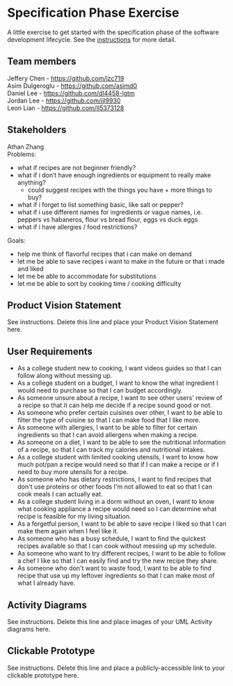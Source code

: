 # Specification Phase Exercise

A little exercise to get started with the specification phase of the software development lifecycle. See the [instructions](instructions.md) for more detail.

## Team members

Jeffery Chen - https://github.com/jzc719 <br/>
Asim Dulgeroglu - https://github.com/asimd0 <br/>
Daniel Lee - https://github.com/dl4458-lgtm <br/>
Jordan Lee - https://github.com/jjl9930 <br/>
Leon Lian - https://github.com/ll5373128 <br/>

## Stakeholders

Athan Zhang <br/>
Problems:
- what if recipes are not beginner friendly?
- what if i don’t have enough ingredients or equipment to really make anything?
  - could suggest recipes with the things you have + more things to buy?
- what if i forget to list something basic, like salt or pepper?
- what if i use different names for ingredients or vague names, i.e. peppers vs habaneros, flour vs bread flour, eggs vs duck eggs
- what if i have allergies / food restrictions?

Goals:
- help me think of flavorful recipes that i can make on demand
- let me be able to save recipes i want to make in the future or that i made and liked
- let me be able to accommodate for substitutions
- let me be able to sort by cooking time / cooking difficulty

## Product Vision Statement

See instructions. Delete this line and place your Product Vision Statement here.

## User Requirements

- As a college student new to cooking, I want videos guides so that I can follow along without messing up. 
- As a college student on a budget, I want to know the what ingredient I would need to purchase so that I can budget accordingly.
- As someone unsure about a recipe, I want to see other users' review of a recipe so that it can help me decide if a recipe sound good or not.
- As someone who prefer certain cuisines over other, I want to be able to filter the type of cuisine so that I can make food that I like more. 
- As someone with allergies, I want to be able to filter for certain ingredients so that I can avoid allergens when making a recipe.
- As someone on a diet, I want to be able to see the nutritional information of a recipe, so that I can track my calories and nutritional intakes.
- As a college student with limited cooking utensils, I want to know how much pot/pan a recipe would need so that if I can make a recipe or if I need to buy more utensils for a recipe.
- As someone who has dietary restrictions, I want to find recipes that don't use proteins or other foods I'm not allowed to eat so that I can cook meals I can actually eat.
- As a college student living in a dorm without an oven, I want to know what cooking appliance a recipe would need so I can determine what recipe is feasible for my living situation.
- As a forgetful person, I want to be able to save recipe I liked so that I can make them again when I feel like it.
- As someone who has a busy schedule, I want to find the quickest recipes available so that I can cook without messing up my schedule.
- As someone who want to try different recipes, I want to be able to follow a chef I like so that I can easily find and try the new recipe they share.
- As someone who don't want to waste food, I want to be able to find recipe that use up my leftover ingredients so that I can make most of what I already have.

## Activity Diagrams

See instructions. Delete this line and place images of your UML Activity diagrams here.

## Clickable Prototype

See instructions. Delete this line and place a publicly-accessible link to your clickable prototype here.
